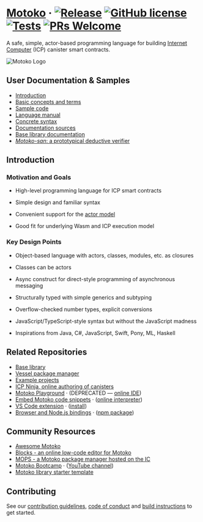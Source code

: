 # [Motoko](https://internetcomputer.org/docs/current/motoko/main/about-this-guide) &middot; [![Release](https://img.shields.io/github/v/release/dfinity/motoko.svg)](https://github.com/dfinity/motoko/releases) [![GitHub license](https://img.shields.io/badge/license-Apache%202.0-blue.svg)](https://opensource.org/licenses/Apache-2.0) [![Tests](https://img.shields.io/github/actions/workflow/status/dfinity/motoko/release.yml?branch=master&logo=github)](https://github.com/dfinity/motoko/actions?query=workflow:"release") [![PRs Welcome](https://img.shields.io/badge/PRs-welcome-brightgreen.svg)](https://github.com/dfinity/motoko/blob/master/.github/CONTRIBUTING.md)


A safe, simple, actor-based programming language for building [Internet Computer](https://internetcomputer.org/) (ICP) canister smart contracts.

![Motoko Logo](https://github.com/user-attachments/assets/844ca364-4d71-42b3-aaec-4a6c3509ee2e)

## User Documentation & Samples

* [Introduction](https://internetcomputer.org/docs/current/motoko/main/getting-started/motoko-introduction)
* [Basic concepts and terms](https://internetcomputer.org/docs/current/motoko/main/getting-started/basic-concepts)
* [Sample code](samples)
* [Language manual](doc/md/reference/language-manual.md)
* [Concrete syntax](doc/md/examples/grammar.txt)
* [Documentation sources](doc/md/)
* [Base library documentation](doc/md/base/index.md)
* [_Motoko-san_: a prototypical deductive verifier](src/viper/README.md)

## Introduction

### Motivation and Goals

* High-level programming language for ICP smart contracts

* Simple design and familiar syntax

* Convenient support for the [actor model](https://en.wikipedia.org/wiki/Actor_model)

* Good fit for underlying Wasm and ICP execution model

### Key Design Points

* Object-based language with actors, classes, modules, etc. as closures

* Classes can be actors

* Async construct for direct-style programming of asynchronous messaging

* Structurally typed with simple generics and subtyping

* Overflow-checked number types, explicit conversions

* JavaScript/TypeScript-style syntax but without the JavaScript madness

* Inspirations from Java, C#, JavaScript, Swift, Pony, ML, Haskell

## Related Repositories

* [Base library](https://github.com/dfinity/motoko-base)
* [Vessel package manager](https://github.com/dfinity/vessel)
* [Example projects](https://github.com/dfinity/examples/tree/master/motoko)
* [ICP Ninja, online authoring of canisters](https://icp.ninja)
* [Motoko Playground](https://github.com/dfinity/motoko-playground) &middot; (DEPRECATED — [online IDE](https://play.motoko.org))
* [Embed Motoko code snippets](https://github.com/dfinity/embed-motoko) &middot; ([online interpreter](https://embed.smartcontracts.org/))
* [VS Code extension](https://github.com/dfinity/vscode-motoko) &middot; ([install](https://marketplace.visualstudio.com/items?itemName=dfinity-foundation.vscode-motoko))
* [Browser and Node.js bindings](https://github.com/dfinity/node-motoko) &middot; ([npm package](https://www.npmjs.com/package/motoko))

## Community Resources

* [Awesome Motoko](https://github.com/motoko-unofficial/awesome-motoko#readme)
* [Blocks - an online low-code editor for Motoko](https://github.com/Blocks-Editor/blocks)
* [MOPS - a Motoko package manager hosted on the IC](https://j4mwm-bqaaa-aaaam-qajbq-cai.ic0.app/)
* [Motoko Bootcamp](https://www.motokobootcamp.com) &middot; ([YouTube channel](https://www.youtube.com/channel/UCa7_xHjvOESf9v281VU4qVw))
* [Motoko library starter template](https://github.com/ByronBecker/motoko-library-template)

## Contributing

See our [contribution guidelines](.github/CONTRIBUTING.md), [code of conduct](.github/CODE_OF_CONDUCT.md) and [build instructions](Building.md) to get started.
